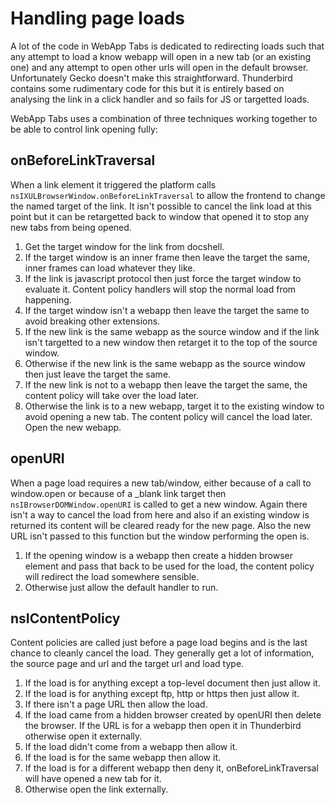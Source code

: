 Handling page loads
===================

A lot of the code in WebApp Tabs is dedicated to redirecting loads such that
any attempt to load a know webapp will open in a new tab (or an existing one)
and any attempt to open other urls will open in the default browser.
Unfortunately Gecko doesn't make this straightforward. Thunderbird contains
some rudimentary code for this but it is entirely based on analysing the link
in a click handler and so fails for JS or targetted loads.

WebApp Tabs uses a combination of three techniques working together to be
able to control link opening fully:

onBeforeLinkTraversal
---------------------

When a link element it triggered the platform calls
`nsIXULBrowserWindow.onBeforeLinkTraversal` to allow the frontend to change the
named target of the link. It isn't possible to cancel the link load at this
point but it can be retargetted back to window that opened it to stop any
new tabs from being opened.

1.  Get the target window for the link from docshell.
2.  If the target window is an inner frame then leave the target the same, inner
    frames can load whatever they like.
3.  If the link is javascript protocol then just force the target window to
    evaluate it. Content policy handlers will stop the normal load from
    happening.
3.  If the target window isn't a webapp then leave the target the same to avoid
    breaking other extensions.
4.  If the new link is the same webapp as the source window and if the link isn't
    targetted to a new window then retarget it to the top of the source window.
5.  Otherwise if the new link is the same webapp as the source window then just
    leave the target the same.
6.  If the new link is not to a webapp then leave the target the same, the
    content policy will take over the load later.
7.  Otherwise the link is to a new webapp, target it to the existing window to
    avoid opening a new tab. The content policy will cancel the load later.
    Open the new webapp.

openURI
-------

When a page load requires a new tab/window, either because of a call to
window.open or because of a _blank link target then `nsIBrowserDOMWindow.openURI`
is called to get a new window. Again there isn't a way to cancel the load from
here and also if an existing window is returned its content will be cleared
ready for the new page. Also the new URL isn't passed to this function but the
window performing the open is.

1.  If the opening window is a webapp then create a hidden browser element and
    pass that back to be used for the load, the content policy will redirect
    the load somewhere sensible.
2.  Otherwise just allow the default handler to run.

nsIContentPolicy
----------------

Content policies are called just before a page load begins and is the last
chance to cleanly cancel the load. They generally get a lot of information, the
source page and url and the target url and load type.

1.  If the load is for anything except a top-level document then just allow it.
2.  If the load is for anything except ftp, http or https then just allow it.
3.  If there isn't a page URL then allow the load.
4.  If the load came from a hidden browser created by openURI then delete the
    browser. If the URL is for a webapp then open it in Thunderbird otherwise
    open it externally.
5.  If the load didn't come from a webapp then allow it.
6.  If the load is for the same webapp then allow it.
7.  If the load is for a different webapp then deny it, onBeforeLinkTraversal
    will have opened a new tab for it.
8.  Otherwise open the link externally.
